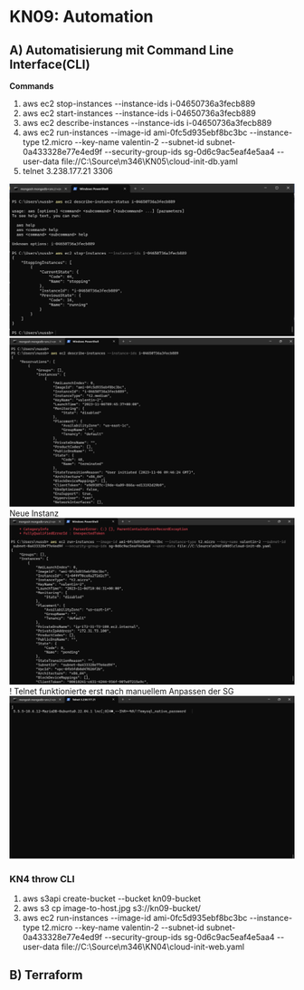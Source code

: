 # KN09: Automation
## A) Automatisierung mit Command Line Interface(CLI)
**Commands**
1. aws ec2 stop-instances --instance-ids i-04650736a3fecb889
2. aws ec2 start-instances --instance-ids i-04650736a3fecb889
3. aws ec2 describe-instances --instance-ids i-04650736a3fecb889
4. aws ec2 run-instances --image-id ami-0fc5d935ebf8bc3bc --instance-type t2.micro --key-name valentin-2 --subnet-id  subnet-0a433328e77e4ed9f --security-group-ids sg-0d6c9ac5eaf4e5aa4 --user-data file://C:\Source\m346\KN05\cloud-init-db.yaml
5. telnet 3.238.177.21 3306


![instance stop](image.png)
![instance details](image-1.png)
Neue Instanz
![Neue Instance](<Screenshot 2023-11-06 110849.png>)
! Telnet funktionierte erst nach manuellem Anpassen der SG
![Alt text](image-2.png)

### KN4 throw CLI
1. aws s3api create-bucket --bucket kn09-bucket
2. aws s3 cp image-to-host.jpg s3://kn09-bucket/
3. aws ec2 run-instances --image-id ami-0fc5d935ebf8bc3bc --instance-type t2.micro --key-name valentin-2 --subnet-id  subnet-0a433328e77e4ed9f --security-group-ids sg-0d6c9ac5eaf4e5aa4 --user-data file://C:\Source\m346\KN04\cloud-init-web.yaml
   
## B) Terraform
